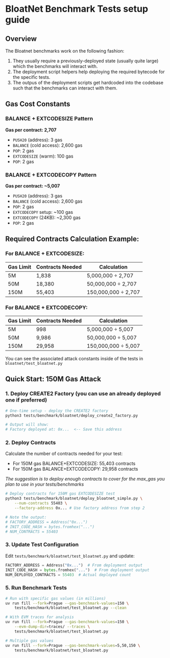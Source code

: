 # BloatNet Benchmark Tests setup guide

## Overview

The Bloatnet benchmarks work on the following fashion:
1. They usually require a previously-deployed state (usually quite large) which the benchmarks
will interact with.
2. The deployment script helpers help deploying the required bytecode for the specific tests.
3. The outpus of the deployment scripts get hardcoded into the codebase such that the benchmarks can interact with them.

## Gas Cost Constants

### BALANCE + EXTCODESIZE Pattern
**Gas per contract: 2,707**
- `PUSH20` (address): 3 gas
- `BALANCE` (cold access): 2,600 gas
- `POP`: 2 gas
- `EXTCODESIZE` (warm): 100 gas
- `POP`: 2 gas

### BALANCE + EXTCODECOPY Pattern
**Gas per contract: ~5,007**
- `PUSH20` (address): 3 gas
- `BALANCE` (cold access): 2,600 gas
- `POP`: 2 gas
- `EXTCODECOPY` setup: ~100 gas
- `EXTCODECOPY` (24KB): ~2,300 gas
- `POP`: 2 gas

## Required Contracts Calculation Example:

### For BALANCE + EXTCODESIZE:
| Gas Limit | Contracts Needed | Calculation         |
| --------- | ---------------- | ------------------- |
| 5M        | 1,838            | 5,000,000 ÷ 2,707   |
| 50M       | 18,380           | 50,000,000 ÷ 2,707  |
| 150M      | 55,403           | 150,000,000 ÷ 2,707 |

### For BALANCE + EXTCODECOPY:
| Gas Limit | Contracts Needed | Calculation         |
| --------- | ---------------- | ------------------- |
| 5M        | 998              | 5,000,000 ÷ 5,007   |
| 50M       | 9,986            | 50,000,000 ÷ 5,007  |
| 150M      | 29,958           | 150,000,000 ÷ 5,007 |

You can see the associated attack constants inside of the tests in `bloatnet/test_bloatnet.py`

## Quick Start: 150M Gas Attack

### 1. Deploy CREATE2 Factory (you can use an already deployed one if preferred)

```bash
# One-time setup - deploy the CREATE2 factory
python3 tests/benchmark/bloatnet/deploy_create2_factory.py

# Output will show:
# Factory deployed at: 0x...  <-- Save this address
```

### 2. Deploy Contracts

Calculate the number of contracts needed for your test:
- For 150M gas BALANCE+EXTCODESIZE: 55,403 contracts
- For 150M gas BALANCE+EXTCODECOPY: 29,958 contracts

_The suggestion is to deploy enough contracts to cover for the max_gas you plan to use in your tests/benchmarks_

```bash
# Deploy contracts for 150M gas EXTCODESIZE test
python3 tests/benchmark/bloatnet/deploy_bloatnet_simple.py \
    --num-contracts 55403 \
    --factory-address 0x... # Use factory address from step 2

# Note the output:
# FACTORY_ADDRESS = Address("0x...")
# INIT_CODE_HASH = bytes.fromhex("...")
# NUM_CONTRACTS = 55403
```

### 3. Update Test Configuration

Edit `tests/benchmark/bloatnet/test_bloatnet.py` and update:

```python
FACTORY_ADDRESS = Address("0x...")  # From deployment output
INIT_CODE_HASH = bytes.fromhex("...")  # From deployment output
NUM_DEPLOYED_CONTRACTS = 55403  # Actual deployed count
```

### 5. Run Benchmark Tests

```bash
# Run with specific gas values (in millions)
uv run fill --fork=Prague --gas-benchmark-values=150 \
    tests/benchmark/bloatnet/test_bloatnet.py --clean

# With EVM traces for analysis
uv run fill --fork=Prague --gas-benchmark-values=150 \
    --evm-dump-dir=traces/ --traces \
    tests/benchmark/bloatnet/test_bloatnet.py

# Multiple gas values
uv run fill --fork=Prague --gas-benchmark-values=5,50,150 \
    tests/benchmark/bloatnet/test_bloatnet.py
```

